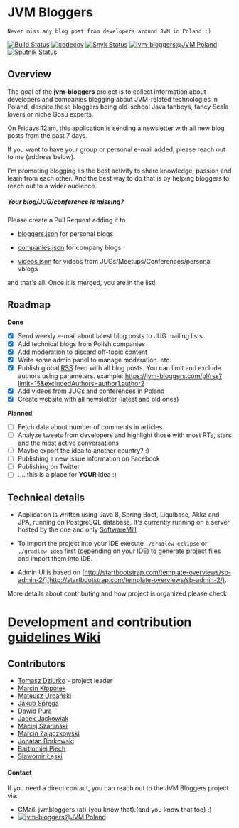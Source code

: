 # JVM Bloggers

    Never miss any blog post from developers around JVM in Poland :)

[![Build Status](https://travis-ci.org/jvm-bloggers/jvm-bloggers.svg?branch=master)](https://travis-ci.org/jvm-bloggers/jvm-bloggers/branches)  [![codecov](https://codecov.io/gh/jvm-bloggers/jvm-bloggers/branch/master/graph/badge.svg)](https://codecov.io/gh/jvm-bloggers/jvm-bloggers) [![Snyk Status](https://app.snyk.io/test/github/jvm-bloggers/jvm-bloggers/badge.svg)](https://app.snyk.io/test/github/jvm-bloggers/jvm-bloggers) [![jvm-bloggers@JVM Poland](https://img.shields.io/badge/jvmbloggers-@JVM%20Poland-green.svg?logo=slack&longCache=true&style=flat)](https://jvm-poland.slack.com/messages/C4R5VSNP9) [![Sputnik Status](https://sputnik.ci/conf/badge)](https://sputnik.ci/app#/builds/jvm-bloggers/jvm-bloggers)

## Overview

The goal of the **jvm-bloggers** project is to collect information about developers and companies blogging about JVM-related technologies in Poland, despite these bloggers being old-school
Java fanboys, fancy Scala lovers or niche Gosu experts.

On Fridays 12am, this application is sending a newsletter with all new blog posts from the past 7 days.

If you want to have your group or personal e-mail added, please reach out to me (address below).

I'm promoting blogging as the best activity to share knowledge, passion and learn from each other. And the best way to do that is by helping bloggers to reach out to a wider audience.

##### Your blog/JUG/conference is missing?

Please create a Pull Request adding it to

* [bloggers.json](src/main/resources/blogs/bloggers.json) for personal blogs

* [companies.json](src/main/resources/blogs/companies.json) for company blogs

* [videos.json](src/main/resources/blogs/videos.json) for videos from JUGs/Meetups/Conferences/personal vblogs

and that's all. Once it is merged, you are in the list!

## Roadmap

__Done__

- [x] Send weekly e-mail about latest blog posts to JUG mailing lists
- [x] Add technical blogs from Polish companies
- [x] Add moderation to discard off-topic content
- [x] Write some admin panel to manage moderation. etc.
- [x] Publish global [RSS](https://jvm-bloggers.com/pl/rss) feed with all blog posts. You can limit and exclude authors using parameters. example: https://jvm-bloggers.com/pl/rss?limit=15&excludedAuthors=author1,author2
- [x] Add videos from JUGs and conferences in Poland
- [x] Create website with all newsletter (latest and old ones)

__Planned__

- [ ] Fetch data about number of comments in articles
- [ ] Analyze tweets from developers and highlight those with most RTs, stars and the most active conversations
- [ ] Maybe export the idea to another country? :)
- [ ] Publishing a new issue information on Facebook
- [ ] Publishing on Twitter
- [ ] .... this is a place for __YOUR__ idea :)

## Technical details

* Application is written using Java 8, Spring Boot, Liquibase, Akka and JPA, running on PostgreSQL database. It's currently running on a server hosted by the one and only [SoftwareMill](http://SoftwareMill.com).

* To import the project into your IDE execute `./gradlew eclipse` or `./gradlew idea` first (depending on your IDE) to generate project files and import them into IDE.

* Admin UI is based on [http://startbootstrap.com/template-overviews/sb-admin-2/](http://startbootstrap.com/template-overviews/sb-admin-2/).

More details about contributing and how project is organized please check

# [Development and contribution guidelines Wiki](https://github.com/jvm-bloggers/jvm-bloggers/wiki)

## Contributors

* [Tomasz Dziurko](http://tomaszdziurko.pl) - project leader
* [Marcin Kłopotek](https://github.com/goostleek)
* [Mateusz Urbański](https://github.com/matek2305)
* [Jakub Spręga](http://cslysy.github.io/)
* [Dawid Pura](https://github.com/puradawid)
* [Jacek Jackowiak](https://github.com/airborn)
* [Maciej Szarliński](https://github.com/mszarlinski)
* [Marcin Zajączkowski](https://solidsoft.wordpress.com/)
* [Jonatan Borkowski](https://github.com/jborkowski)
* [Bartłomiej Piech](https://github.com/delor)
* [Sławomir Łęski](https://github.com/sleski)

#### Contact

If you need a direct contact, you can reach out to the JVM Bloggers project via:

* GMail: jvmbloggers (at) (you know that).(and you know that too) :)
* [![jvm-bloggers@JVM Poland](https://img.shields.io/badge/jvmbloggers-@JVM%20Poland-green.svg?logo=slack&longCache=true&style=flat)](https://jvm-poland.slack.com/messages/C4R5VSNP9)

